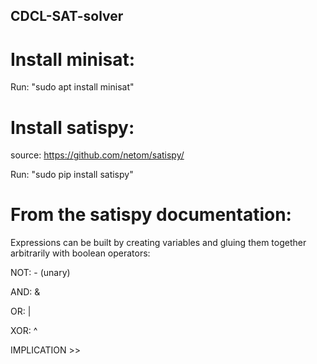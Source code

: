 ## CDCL-SAT-solver

# Install minisat:

Run: "sudo apt install minisat"

# Install satispy:

source: https://github.com/netom/satispy/

Run: "sudo pip install satispy"

# From the satispy documentation:

Expressions can be built by creating variables and gluing them together arbitrarily with boolean operators:

NOT: - (unary)

AND: &

OR: |

XOR: ^

IMPLICATION >>

